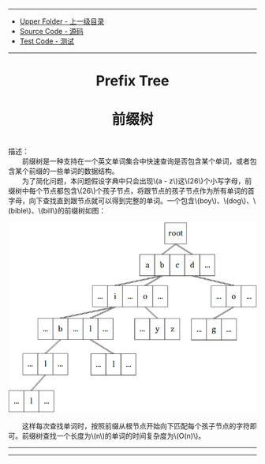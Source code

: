 --------
* [Upper Folder - 上一级目录](../)
* [Source Code - 源码](https://github.com/zhaochenyou/Way-to-Algorithm/blob/master/src/DataStructure/PrefixTree.hpp)
* [Test Code - 测试](https://github.com/zhaochenyou/Way-to-Algorithm/blob/master/src/DataStructure/PrefixTree.cpp)

--------

<div>
<h1 align="center">Prefix Tree</h1>
<h1 align="center">前缀树</h1>
<br>
描述： <br>
&emsp;&emsp;前缀树是一种支持在一个英文单词集合中快速查询是否包含某个单词，或者包含某个前缀的一些单词的数据结构。 <br>
&emsp;&emsp;为了简化问题，本问题假设字典中只会出现\(a - z\)这\(26\)个小写字母，前缀树中每个节点都包含\(26\)个孩子节点，将跟节点的孩子节点作为所有单词的首字母，向下查找直到跟节点就可以得到完整的单词。一个包含\(boy\)、\(dog\)、\(bible\)、\(bill\)的前缀树如图： <br>
<p align="center"><img src="../res/PrefixTree1.png" /></p>
&emsp;&emsp;这样每次查找单词时，按照前缀从根节点开始向下匹配每个孩子节点的字符即可。前缀树查找一个长度为\(n\)的单词的时间复杂度为\(O(n)\)。 <br>
</div>

--------
--------
